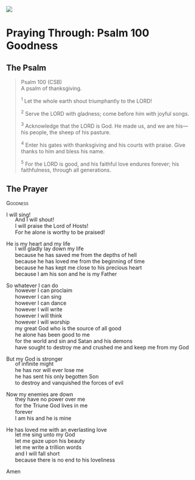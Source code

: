 <img class="intro-right" src="/images/art-paris-psalter.jpg">

<style>
  li {list-style-type: none;}
  p + ul {
    margin-top: -18px;
}
</style>

# Praying Through: Psalm 100 Goodness

## The Psalm

>Psalm 100 (CSB)  
><sup></sup> A psalm of thanksgiving. 
>
><sup>1</sup> Let the whole earth shout triumphantly to the LORD! 
>
><sup>2</sup> Serve the LORD with gladness; come before him with joyful songs. 
>
><sup>3</sup> Acknowledge that the LORD is God. He made us, and we are his— his people, the sheep of his pasture. 
>
><sup>4</sup> Enter his gates with thanksgiving and his courts with praise. Give thanks to him and bless his name. 
>
><sup>5</sup> For the LORD is good, and his faithful love endures forever; his faithfulness, through all generations.

## The Prayer

<div style="font-variant: small-caps;">
Goodness
</div>

I will sing!
* And I will shout!
* I will praise the Lord of Hosts!
* For he alone is worthy to be praised!

He is my heart and my life
* I will gladly lay down my life
* because he has saved me from the depths of hell
* because he has loved me from the beginning of time
* because he has kept me close to his precious heart
* because I am his son and he is my Father

So whatever I can do
* however I can proclaim
* however I can sing
* however I can dance
* however I will write
* however I will think
* however I will worship
* my great God who is the source of all good
* he alone has been good to me
* for the world and sin and Satan and his demons
* have sought to destroy me and crushed me and keep me from my God

But my God is stronger
* of infinite might
* he has nor will ever lose me
* he has sent his only begotten Son
* to destroy and vanquished the forces of evil

Now my enemies are down
* they have no power over me
* for the Triune God lives in me
* forever
* I am his and he is mine

He has loved me with an everlasting love
* let me sing unto my God
* let me gaze upon his beauty
* let me write a trillion words
* and I will fall short
* because there is no end to his loveliness

Amen
